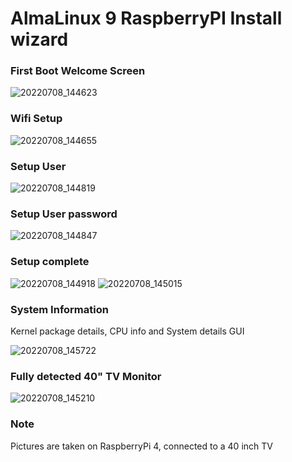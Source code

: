 # AlmaLinux 9 RaspberryPI Install wizard

### First Boot Welcome Screen
![20220708_144623](https://user-images.githubusercontent.com/1273137/178056835-ccc59277-8c4e-4eaf-a179-dbd25324b4a3.jpg)

### Wifi Setup
![20220708_144655](https://user-images.githubusercontent.com/1273137/178056931-a64d08b4-5c91-4138-b928-69f690afc492.jpg)

### Setup User
![20220708_144819](https://user-images.githubusercontent.com/1273137/178056967-1ac0a96d-aa22-4476-8bf8-61790b2c4fc0.jpg)

### Setup User password
![20220708_144847](https://user-images.githubusercontent.com/1273137/178056972-ac8b7bb4-698c-49e5-85b0-1edc8a33d62b.jpg)

### Setup complete
![20220708_144918](https://user-images.githubusercontent.com/1273137/178056946-ea9c1bb2-3dd5-403c-9175-1dd58c8eef4b.jpg)
![20220708_145015](https://user-images.githubusercontent.com/1273137/178056961-12e9c6d5-c2c6-493f-a2ba-bb2b160e85c7.jpg)

### System Information

Kernel package details, CPU info and System details GUI

![20220708_145722](https://user-images.githubusercontent.com/1273137/178056955-9cff2546-87dc-4874-a36a-cdc689d2e5e7.jpg)

### Fully detected 40" TV Monitor
![20220708_145210](https://user-images.githubusercontent.com/1273137/178056940-15644444-cbca-41c5-ab8d-91b44a4514b0.jpg)


### Note

Pictures are taken on RaspberryPi 4, connected to a 40 inch TV
